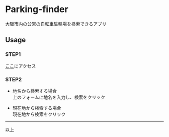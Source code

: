 # Parking-finder
大阪市内の公営の自転車駐輪場を検索できるアプリ

## Usage

### STEP1

[ここ](https://bicycle-parking-finder.herokuapp.com/)にアクセス  



### STEP2

- 地名から検索する場合  
上のフォームに地名を入力し、検索をクリック


- 現在地から検索する場合  
現在地から検索をクリック

---

以上

